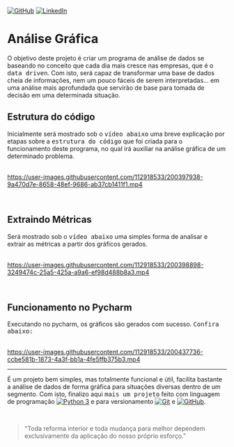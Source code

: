 [![GitHub](https://img.shields.io/github/license/jdeveloperanalyst/Analise-de-Dados)](https://github.com/jdeveloperanalyst/Analise-de-Dados/blob/master/LICENSE)
[![LinkedIn](https://img.shields.io/badge/-LinkedIn-05122A?style=flat&logo=linkedin)](https://www.linkedin.com/in/jonatas-silva-dev-6a6f6e/)

# Análise Gráfica

O objetivo deste projeto é criar um programa de análise de dados se baseando no conceito que cada dia mais cresce nas empresas, que é o <kbd>data driven</kbd>. Com isto, será capaz de transformar uma base de dados cheia de informações, nem um pouco fáceis de serem interpretadas... em uma análise mais aprofundada que servirão de base para tomada de decisão em uma determinada situação.

## Estrutura do código

Inicialmente será mostrado sob o <kbd>vídeo abaixo</kbd> uma breve explicação por etapas sobre a <kbd>estrutura do código</kbd> que foi criada para o funcionamento deste programa, no qual irá auxiliar na análise gráfica de um determinado problema.
<br>
<br>



https://user-images.githubusercontent.com/112918533/200397938-9a470d7e-8658-48ef-9686-ab37cb1411f1.mp4

<br>

## Extraindo Métricas

Será mostrado sob o <kbd>vídeo abaixo</kbd> uma simples forma de analisar e extrair as métricas a partir dos gráficos gerados.
<br>
<br>


https://user-images.githubusercontent.com/112918533/200398898-3249474c-25a5-425a-a9a6-ef98d488b8a3.mp4



<br>

## Funcionamento no Pycharm

Executando no pycharm, os gráficos são gerados com sucesso. <kbd>Confira abaixo:</kbd>
<br>
<br>



https://user-images.githubusercontent.com/112918533/200437736-ccbe581b-1873-4a3f-bb1a-4fe5ffb375b3.mp4



***
É um projeto bem simples, mas totalmente funcional e útil, facilita bastante a análise de dados de forma gráfica para situações diversas dentro de um segmento. Com isto, finalizo aqui <kbd>mais um projeto</kbd> feito com linguagem de programação [![Python 3](https://img.shields.io/badge/-Python%203-05122A?style=flat&logo=python)](https://www.python.org/) e para versionamento [![Git](https://img.shields.io/badge/-Git-05122A?style=flat&logo=git)](https://git-scm.com/) e [![GitHub](https://img.shields.io/badge/-GitHub-05122A?style=flat&logo=github)](https://github.com/).

<br>

> "Toda reforma interior e toda mudança para melhor dependem exclusivamente da aplicação do nosso próprio esforço."
 
